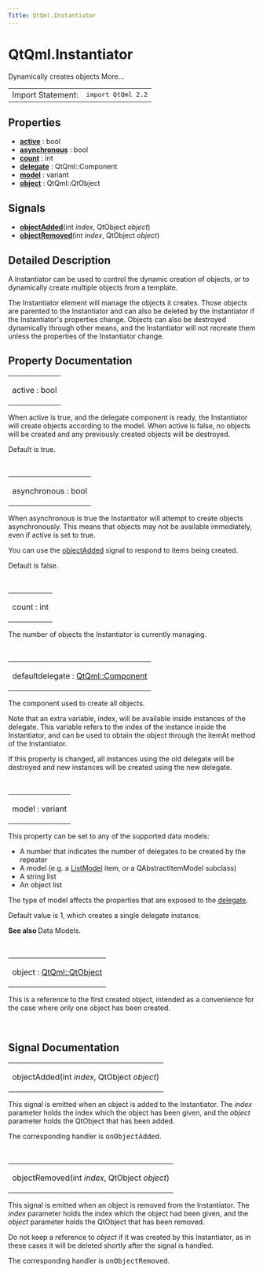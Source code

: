 ```yaml
---
Title: QtQml.Instantiator
---
```


# QtQml.Instantiator

<span class="subtitle"></span>
<!-- $$$Instantiator-brief -->
<p>Dynamically creates objects More...</p>
<!-- @@@Instantiator -->
<table class="alignedsummary">
<tr><td class="memItemLeft rightAlign topAlign"> Import Statement:</td><td class="memItemRight bottomAlign"> </b><tt>import QtQml 2.2</tt></td></tr></table><ul>
</ul>
<h2>Properties</h2>
<ul>
<li class="fn"><b><b><a href="#active-prop">active</a></b></b> : bool</li>
<li class="fn"><b><b><a href="#asynchronous-prop">asynchronous</a></b></b> : bool</li>
<li class="fn"><b><b><a href="#count-prop">count</a></b></b> : int</li>
<li class="fn"><b><b><a href="#delegate-prop">delegate</a></b></b> : QtQml::Component</li>
<li class="fn"><b><b><a href="#model-prop">model</a></b></b> : variant</li>
<li class="fn"><b><b><a href="#object-prop">object</a></b></b> : QtQml::QtObject</li>
</ul>
<h2>Signals</h2>
<ul>
<li class="fn"><b><b><a href="#objectAdded-signal">objectAdded</a></b></b>(int <i>index</i>, QtObject <i>object</i>)</li>
<li class="fn"><b><b><a href="#objectRemoved-signal">objectRemoved</a></b></b>(int <i>index</i>, QtObject <i>object</i>)</li>
</ul>
<!-- $$$Instantiator-description -->
<h2>Detailed Description</h2>
<p>A Instantiator can be used to control the dynamic creation of objects, or to dynamically create multiple objects from a template.</p>
<p>The Instantiator element will manage the objects it creates. Those objects are parented to the Instantiator and can also be deleted by the Instantiator if the Instantiator's properties change. Objects can also be destroyed dynamically through other means, and the Instantiator will not recreate them unless the properties of the Instantiator change.</p>
<!-- @@@Instantiator -->
<h2>Property Documentation</h2>
<!-- $$$active -->
<table class="qmlname"><tr valign="top"><td class="tblQmlPropNode"><p><span class="name">active</span> : <span class="type">bool</span></p></td></tr></table><p>When active is true, and the delegate component is ready, the Instantiator will create objects according to the model. When active is false, no objects will be created and any previously created objects will be destroyed.</p>
<p>Default is true.</p>
<!-- @@@active -->
<br/>
<!-- $$$asynchronous -->
<table class="qmlname"><tr valign="top"><td class="tblQmlPropNode"><p><span class="name">asynchronous</span> : <span class="type">bool</span></p></td></tr></table><p>When asynchronous is true the Instantiator will attempt to create objects asynchronously. This means that objects may not be available immediately, even if active is set to true.</p>
<p>You can use the <a href="#objectAdded-signal">objectAdded</a> signal to respond to items being created.</p>
<p>Default is false.</p>
<!-- @@@asynchronous -->
<br/>
<!-- $$$count -->
<table class="qmlname"><tr valign="top"><td class="tblQmlPropNode"><p><span class="name">count</span> : <span class="type">int</span></p></td></tr></table><p>The number of objects the Instantiator is currently managing.</p>
<!-- @@@count -->
<br/>
<!-- $$$delegate -->
<table class="qmlname"><tr valign="top"><td class="tblQmlPropNode"><p><span class="qmldefault">default</span><span class="name">delegate</span> : <span class="type"><a href="QtQml.Component.md">QtQml::Component</a></span></p></td></tr></table><p>The component used to create all objects.</p>
<p>Note that an extra variable, index, will be available inside instances of the delegate. This variable refers to the index of the instance inside the Instantiator, and can be used to obtain the object through the itemAt method of the Instantiator.</p>
<p>If this property is changed, all instances using the old delegate will be destroyed and new instances will be created using the new delegate.</p>
<!-- @@@delegate -->
<br/>
<!-- $$$model -->
<table class="qmlname"><tr valign="top"><td class="tblQmlPropNode"><p><span class="name">model</span> : <span class="type">variant</span></p></td></tr></table><p>This property can be set to any of the supported data models:</p>
<ul>
<li>A number that indicates the number of delegates to be created by the repeater</li>
<li>A model (e.g&#x2e; a <a href="QtQml.ListModel.md">ListModel</a> item, or a QAbstractItemModel subclass)</li>
<li>A string list</li>
<li>An object list</li>
</ul>
<p>The type of model affects the properties that are exposed to the <a href="#delegate-prop">delegate</a>.</p>
<p>Default value is 1, which creates a single delegate instance.</p>
<p><b>See also </b>Data Models.</p>
<!-- @@@model -->
<br/>
<!-- $$$object -->
<table class="qmlname"><tr valign="top"><td class="tblQmlPropNode"><p><span class="name">object</span> : <span class="type"><a href="QtQml.QtObject.md">QtQml::QtObject</a></span></p></td></tr></table><p>This is a reference to the first created object, intended as a convenience for the case where only one object has been created.</p>
<!-- @@@object -->
<br/>
<h2>Signal Documentation</h2>
<!-- $$$objectAdded -->
<table class="qmlname"><tr valign="top"><td class="tblQmlFuncNode"><p><span class="name">objectAdded</span>(<span class="type">int</span><i> index</i>, <span class="type">QtObject</span><i> object</i>)</p></td></tr></table><p>This signal is emitted when an object is added to the Instantiator. The <i>index</i> parameter holds the index which the object has been given, and the <i>object</i> parameter holds the QtObject that has been added.</p>
<p>The corresponding handler is <tt>onObjectAdded</tt>.</p>
<!-- @@@objectAdded -->
<br/>
<!-- $$$objectRemoved -->
<table class="qmlname"><tr valign="top"><td class="tblQmlFuncNode"><p><span class="name">objectRemoved</span>(<span class="type">int</span><i> index</i>, <span class="type">QtObject</span><i> object</i>)</p></td></tr></table><p>This signal is emitted when an object is removed from the Instantiator. The <i>index</i> parameter holds the index which the object had been given, and the <i>object</i> parameter holds the QtObject that has been removed.</p>
<p>Do not keep a reference to <i>object</i> if it was created by this Instantiator, as in these cases it will be deleted shortly after the signal is handled.</p>
<p>The corresponding handler is <tt>onObjectRemoved</tt>.</p>
<!-- @@@objectRemoved -->
<br/>
